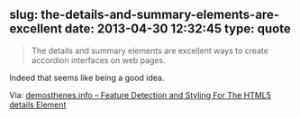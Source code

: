 slug: the-details-and-summary-elements-are-excellent
date: 2013-04-30 12:32:45
type: quote
---

> The details and summary elements are excellent ways to create accordion interfaces on web pages.

Indeed that seems like being a good idea.

 Via: [demosthenes.info – Feature Detection and Styling For The HTML5 details Element](http://demosthenes.info/blog/680/Feature-Detection-and-Styling-For-The-HTML5-details-Element)
